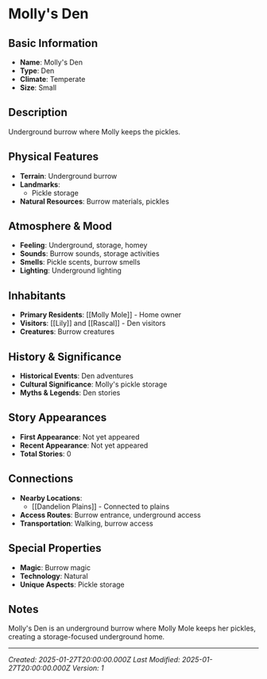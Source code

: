 # Molly's Den

## Basic Information
- **Name**: Molly's Den
- **Type**: Den
- **Climate**: Temperate
- **Size**: Small

## Description
Underground burrow where Molly keeps the pickles.

## Physical Features
- **Terrain**: Underground burrow
- **Landmarks**: 
  - Pickle storage
- **Natural Resources**: Burrow materials, pickles

## Atmosphere & Mood
- **Feeling**: Underground, storage, homey
- **Sounds**: Burrow sounds, storage activities
- **Smells**: Pickle scents, burrow smells
- **Lighting**: Underground lighting

## Inhabitants
- **Primary Residents**: [[Molly Mole]] - Home owner
- **Visitors**: [[Lily]] and [[Rascal]] - Den visitors
- **Creatures**: Burrow creatures

## History & Significance
- **Historical Events**: Den adventures
- **Cultural Significance**: Molly's pickle storage
- **Myths & Legends**: Den stories

## Story Appearances
- **First Appearance**: Not yet appeared
- **Recent Appearance**: Not yet appeared
- **Total Stories**: 0

## Connections
- **Nearby Locations**: 
  - [[Dandelion Plains]] - Connected to plains
- **Access Routes**: Burrow entrance, underground access
- **Transportation**: Walking, burrow access

## Special Properties
- **Magic**: Burrow magic
- **Technology**: Natural
- **Unique Aspects**: Pickle storage

## Notes
Molly's Den is an underground burrow where Molly Mole keeps her pickles, creating a storage-focused underground home.

---
*Created: 2025-01-27T20:00:00.000Z*
*Last Modified: 2025-01-27T20:00:00.000Z*
*Version: 1*
